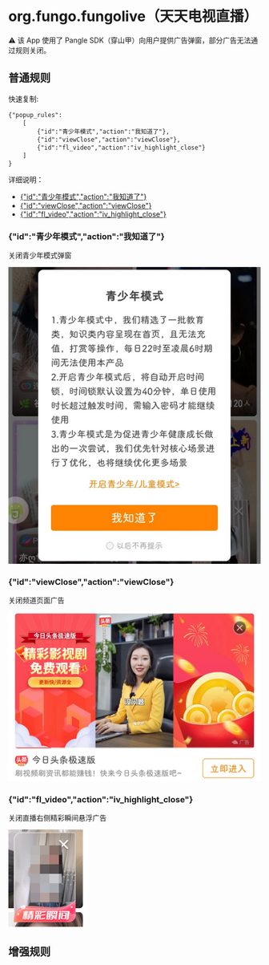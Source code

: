 # org.fungo.fungolive（天天电视直播）

⚠ 该 App 使用了 Pangle SDK（穿山甲）向用户提供广告弹窗，部分广告无法通过规则关闭。

## 普通规则

快速复制:
```
{"popup_rules":
    [
        {"id":"青少年模式","action":"我知道了"},
        {"id":"viewClose","action":"viewClose"},
        {"id":"fl_video","action":"iv_highlight_close"}
    ]
}
```
详细说明：
- [{"id":"青少年模式","action":"我知道了"}](#id青少年模式action我知道了)
- [{"id":"viewClose","action":"viewClose"}](#idviewcloseactionviewclose)
- [{"id":"fl_video","action":"iv_highlight_close"}](#idfl_videoactioniv_highlight_close)

### {"id":"青少年模式","action":"我知道了"}
关闭青少年模式弹窗

![](./assets/青少年模式弹窗.jpg)

### {"id":"viewClose","action":"viewClose"}
关闭频道页面广告

![](./assets/频道页面广告.jpg)

### {"id":"fl_video","action":"iv_highlight_close"}
关闭直播右侧精彩瞬间悬浮广告

![](./assets/直播右侧精彩瞬间悬浮广告.jpg)

## 增强规则
